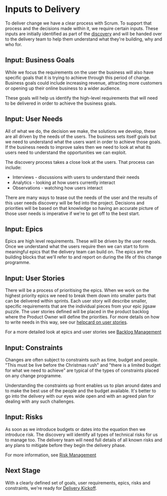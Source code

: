 # Inputs to Delivery

To deliver change we have a clear process with Scrum. To support that process and the decisions made within it, we require certain inputs. These inputs are initially identified as part of the [discovery](/delivery_recipe/Discovery/README.md) and will be handed over to the delivery team to help them understand what they're building, why and who for.

## Input: Business Goals

While we focus the requirements on the user the business will also have specific goals that it is trying to achieve through this period of change. Business goals could include increasing revenue, attracting more customers or opening up their online business to a wider audience.

These goals will help us identify the high-level requirements that will need to be delivered in order to achieve the business goals.

## Input: User Needs

All of what we do, the decision we make, the solutions we develop, these are all driven by the needs of the users. The business sets itself goals but we need to understand what the users want in order to achieve those goals. If the business needs to improve sales then we need to look at what its users need to understand the opportunities we can exploit.

The discovery process takes a close look at the users. That process can include:

* Interviews - discussions with users to understand their needs
* Analytics - looking at how users currently interact
* Observations - watching how users interact

There are many ways to tease out the needs of the user and the results of this user needs discovery will be fed into the project. Decisions and priorities will be based on that knowledge so having an accurate picture of those user needs is imperative if we're to get off to the best start.

## Input: Epics

Epics are high level requirements. These will be driven by the user needs. Once we understand what the users require then we can start to form meaningful epics that the delivery team can build on. The epics are the building blocks that we'll refer to and report on during the life of this change programme.

## Input: User Stories

There will be a process of prioritising the epics. When we work on the highest priority epics we need to break them down into smaller parts that can be delivered within sprints. Each user story will describe smaller, specific requirements that are the individual pieces from your epic jigsaw puzzle. The user stories defined will be placed in the product backlog where the Product Owner will define the priorities. For more details on how to write needs in this way, see our [helpcard on user stories](/delivery_recipe/help-cards/help-card-user-stories.md).

For a more detailed look at epics and user stories see [Backlog Management](/delivery_recipe/backlogs_priorities.md)

## Input: Constraints

Changes are often subject to constraints such as time, budget and people. "This must be live before the Christmas rush" and "there is a limited budget for what we need to achieve" are typical of the types of constraints placed on any change programme.

Understanding the constraints up front enables us to plan around dates and to make the best use of the people and the budget available. It's better to go into the delivery with our eyes wide open and with an agreed plan for dealing with any such challenges.

## Input: Risks

As soon as we introduce budgets or dates into the equation then we introduce risk. The discovery will identify all types of technical risks for us to manage too. The delivery team will need full details of all known risks and any plans to mitigate before they begin the delivery phase.

For more information, see [Risk Management](/delivery_recipe/risk_management.md)

## Next Stage

With a clearly defined set of goals, user requirements, epics, risks and constraints, we're ready for [Delivery Kickoff](/delivery_recipe/kick_starting_a_project.md).

